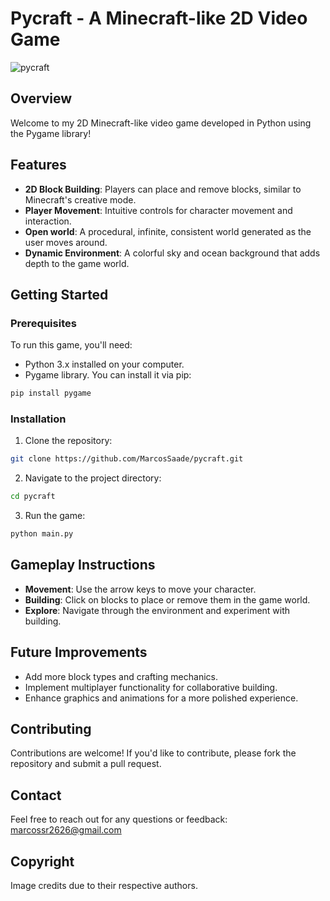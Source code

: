 # Pycraft - A Minecraft-like 2D Video Game

![pycraft](https://github.com/user-attachments/assets/95125351-6839-4d92-8c58-ff66671c28da)

## Overview

Welcome to my 2D Minecraft-like video game developed in Python using the Pygame library!

## Features

- **2D Block Building**: Players can place and remove blocks, similar to Minecraft's creative mode.
- **Player Movement**: Intuitive controls for character movement and interaction.
- **Open world**: A procedural, infinite, consistent world generated as the user moves around.
- **Dynamic Environment**: A colorful sky and ocean background that adds depth to the game world.

## Getting Started

### Prerequisites

To run this game, you'll need:

- Python 3.x installed on your computer.
- Pygame library. You can install it via pip:

```bash
pip install pygame
```

### Installation

1. Clone the repository:

```bash
git clone https://github.com/MarcosSaade/pycraft.git
```

2. Navigate to the project directory:

```bash
cd pycraft
```

3. Run the game:

```bash
python main.py
```

## Gameplay Instructions

- **Movement**: Use the arrow keys to move your character.
- **Building**: Click on blocks to place or remove them in the game world.
- **Explore**: Navigate through the environment and experiment with building.

## Future Improvements

- Add more block types and crafting mechanics.
- Implement multiplayer functionality for collaborative building.
- Enhance graphics and animations for a more polished experience.

## Contributing

Contributions are welcome! If you'd like to contribute, please fork the repository and submit a pull request.

## Contact

Feel free to reach out for any questions or feedback:
marcossr2626@gmail.com


## Copyright
Image credits due to their respective authors.
